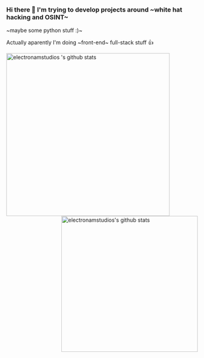 ### Hi there 👋 I'm trying to develop projects around ~white hat hacking and OSINT~
~maybe some python stuff :)~

Actually aparently I'm doing ~front-end~ full-stack stuff 👍

<img align="left" width="430" height="auto" alt="electronamstudios 's github stats" src="https://github-readme-stats.vercel.app/api?username=electronamstudios &hide_border=true&title_color=0ff54c&icon_color=0ff54c&text_color=c9d1d9&bg_color=0d1117&show_icons=true;count_private=true&amp;include_all_commits=true">
<img align="right" width="359" height="auto" alt="electronamstudios's github stats" src="https://github-readme-stats.vercel.app/api/top-langs/?username=electronamstudios &hide_border=true&title_color=0ff54c&icon_color=0ff54c&text_color=c9d1d9&bg_color=0d1117&layout=compact&amp;show_icons=true&amp;">

<!--
dracula
onedark
-->
